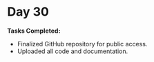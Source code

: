 # Day 30

**Tasks Completed:**
- Finalized GitHub repository for public access.
- Uploaded all code and documentation.
